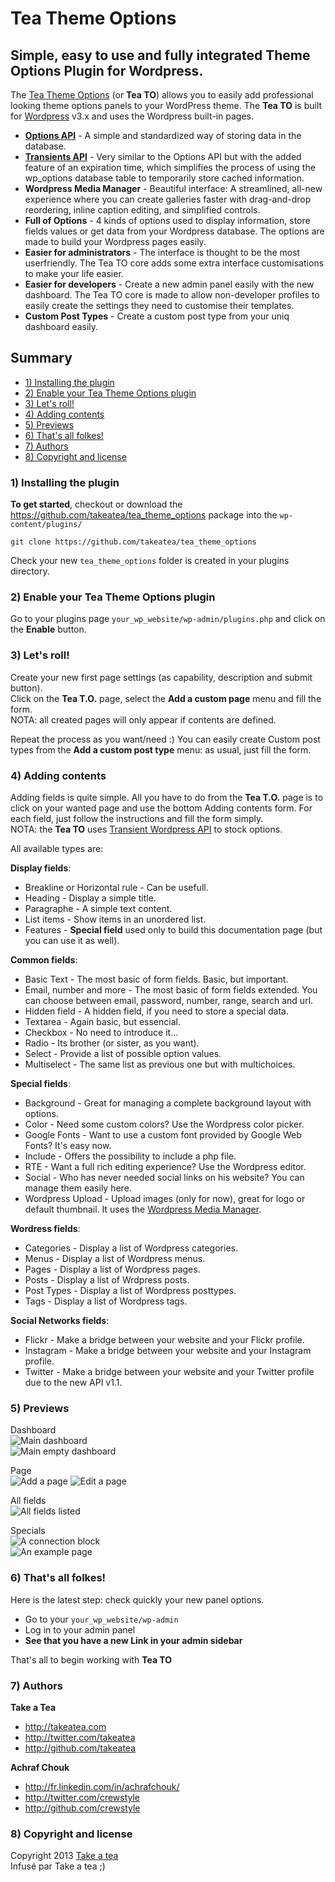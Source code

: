 # Tea Theme Options


## Simple, easy to use and fully integrated Theme Options Plugin for Wordpress.

The [Tea Theme Options](http://takeatea.github.com/tea_to_wp/) (or **Tea TO**) allows you to easily add professional looking theme options panels to your WordPress theme. The **Tea TO** is built for [Wordpress](http://wordpress.org "CMS Wordpress") v3.x and uses the Wordpress built-in pages.

+ [**Options API**](http://codex.wordpress.org/Options_API) - A simple and standardized way of storing data in the database.
+ [**Transients API**](http://codex.wordpress.org/Transients_API) - Very similar to the Options API but with the added feature of an expiration time, which simplifies the process of using the wp_options database table to temporarily store cached information.
+ **Wordpress Media Manager** - Beautiful interface: A streamlined, all-new experience where you can create galleries faster with drag-and-drop reordering, inline caption editing, and simplified controls.
+ **Full of Options** - 4 kinds of options used to display information, store fields values or get data from your Wordpress database. The options are made to build your Wordpress pages easily.
+ **Easier for administrators** - The interface is thought to be the most userfriendly. The Tea TO core adds some extra interface customisations to make your life easier.
+ **Easier for developers** - Create a new admin panel easily with the new dashboard. The Tea TO core is made to allow non-developer profiles to easily create the settings they need to customise their templates.
+ **Custom Post Types** - Create a custom post type from your uniq dashboard easily.  


## Summary

+ [1) Installing the plugin](#1-installing-the-plugin)
+ [2) Enable your Tea Theme Options plugin](#2-enable-your-tea-theme-options-plugin)
+ [3) Let's roll!](#3-lets-roll)
+ [4) Adding contents](#4-adding-contents)
+ [5) Previews](#5-previews)
+ [6) That's all folkes!](#6-thats-all-folkes)
+ [7) Authors](#7-authors)
+ [8) Copyright and license](#8-copyright-and-license)


### 1) Installing the plugin

**To get started**, checkout or download the https://github.com/takeatea/tea_theme_options package into the `wp-content/plugins/`

    git clone https://github.com/takeatea/tea_theme_options

Check your new `tea_theme_options` folder is created in your plugins directory.  


### 2) Enable your Tea Theme Options plugin

Go to your plugins page `your_wp_website/wp-admin/plugins.php` and click on the **Enable** button.


### 3) Let's roll!

Create your new first page settings (as capability, description and submit button).  
Click on the **Tea T.O.** page, select the **Add a custom page** menu and fill the form.  
NOTA: all created pages will only appear if contents are defined.

Repeat the process as you want/need :)
You can easily create Custom post types from the **Add a custom post type** menu: as usual, just fill the form.  


### 4) Adding contents

Adding fields is quite simple. All you have to do from the **Tea T.O.** page is to click on your wanted page and use the bottom Adding contents form. For each field, just follow the instructions and fill the form simply.  
NOTA: the **Tea TO** uses [Transient Wordpress API](http://codex.wordpress.org/Transients_API) to stock options.

All available types are:

**Display fields**:
+ Breakline or Horizontal rule - Can be usefull.
+ Heading - Display a simple title.
+ Paragraphe - A simple text content.
+ List items - Show items in an unordered list.
+ Features - **Special field** used only to build this documentation page (but you can use it as well).

**Common fields**:
+ Basic Text - The most basic of form fields. Basic, but important.
+ Email, number and more - The most basic of form fields extended. You can choose between email, password, number, range, search and url.
+ Hidden field - A hidden field, if you need to store a special data.
+ Textarea - Again basic, but essencial.
+ Checkbox - No need to introduce it...
+ Radio - Its brother (or sister, as you want).
+ Select - Provide a list of possible option values.
+ Multiselect - The same list as previous one but with multichoices.

**Special fields**:
+ Background - Great for managing a complete background layout with options.
+ Color - Need some custom colors? Use the Wordpress color picker.
+ Google Fonts - Want to use a custom font provided by Google Web Fonts? It's easy now.
+ Include - Offers the possibility to include a php file.
+ RTE - Want a full rich editing experience? Use the Wordpress editor.
+ Social - Who has never needed social links on his website? You can manage them easily here.
+ Wordpress Upload - Upload images (only for now), great for logo or default thumbnail. It uses the [Wordpress Media Manager](http://codex.wordpress.org/Version_3.5#Highlights).

**Wordress fields**:
+ Categories - Display a list of Wordpress categories.
+ Menus - Display a list of Wordpress menus.
+ Pages - Display a list of Wordpress pages.
+ Posts - Display a list of Wrdpress posts.
+ Post Types - Display a list of Wordpress posttypes.
+ Tags - Display a list of Wordpress tags.

**Social Networks fields**:
+ Flickr - Make a bridge between your website and your Flickr profile.
+ Instagram - Make a bridge between your website and your Instagram profile.
+ Twitter - Make a bridge between your website and your Twitter profile due to the new API v1.1.


### 5) Previews

Dashboard  
![Main dashboard](http://s-plugins.wordpress.org/tea-theme-options/assets/screenshot-1.jpg)  
![Main empty dashboard](http://s-plugins.wordpress.org/tea-theme-options/assets/screenshot-2.jpg)  

Page  
![Add a page](http://s-plugins.wordpress.org/tea-theme-options/assets/screenshot-3.jpg)
![Edit a page](http://s-plugins.wordpress.org/tea-theme-options/assets/screenshot-4.jpg)  

All fields  
![All fields listed](http://s-plugins.wordpress.org/tea-theme-options/assets/screenshot-5.jpg)  

Specials  
![A connection block](http://s-plugins.wordpress.org/tea-theme-options/assets/screenshot-6.jpg)  
![An example page](http://s-plugins.wordpress.org/tea-theme-options/assets/screenshot-7.jpg)  


### 6) That's all folkes!

Here is the latest step: check quickly your new panel options.

+ Go to your `your_wp_website/wp-admin`
+ Log in to your admin panel
+ **See that you have a new Link in your admin sidebar**

That's all to begin working with **Tea TO**


### 7) Authors

**Take a Tea**

+ http://takeatea.com
+ http://twitter.com/takeatea
+ http://github.com/takeatea

**Achraf Chouk**

+ http://fr.linkedin.com/in/achrafchouk/
+ http://twitter.com/crewstyle
+ http://github.com/crewstyle


### 8) Copyright and license

Copyright 2013 [Take a tea](http://takeatea.com "Take a tea")  
Infusé par Take a tea ;)

